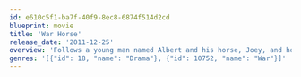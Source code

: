 ```yaml
---
id: e610c5f1-ba7f-40f9-8ec8-6874f514d2cd
blueprint: movie
title: 'War Horse'
release_date: '2011-12-25'
overview: 'Follows a young man named Albert and his horse, Joey, and how their bond is broken when Joey is sold to the cavalry and sent to the trenches of World War One. Despite being too young to enlist, Albert heads to France to save his friend.'
genres: '[{"id": 18, "name": "Drama"}, {"id": 10752, "name": "War"}]'
---
```

